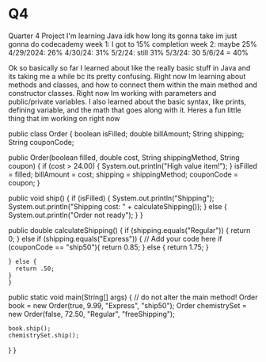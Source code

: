 # Q4
Quarter 4 Project
I'm learning Java
idk how long its gonna take im just gonna do codecademy
week 1: I got to 15% completion
week 2: maybe 25%
4/29/2024: 26%
4/30/24: 31%
5/2/24: still 31%
5/3/24: 30
5/6/24 = 40%



Ok so basically so far I learned about like the really basic stuff in Java and its taking me a while bc its pretty confusing. Right now Im learning about methods and classes, and how to connect them within the main method and constructor classes. Right now Im working with parameters and public/private variables. I also learned about the basic syntax, like prints, defining variable, and the math that goes along with it. Heres a fun little thing that im working on right now

public class Order {
  boolean isFilled;
  double billAmount;
  String shipping;
  String couponCode;
  
  public Order(boolean filled, double cost, String shippingMethod, String coupon) {
		if (cost > 24.00) {
      System.out.println("High value item!");
    }
    isFilled = filled;
    billAmount = cost;
    shipping = shippingMethod;
    couponCode = coupon;
  }
  
  public void ship() {
    if (isFilled) {
      System.out.println("Shipping");
      System.out.println("Shipping cost: " + calculateShipping());
    } else {
      System.out.println("Order not ready");
    }
  }
  
  public double calculateShipping() {
    if (shipping.equals("Regular")) {
      return 0;
    } else if (shipping.equals("Express")) {
      // Add your code here
        if (couponCode == "ship50"){
          return 0.85;
        } else {
          return 1.75;
        }
      
    } else {
      return .50;
    }
 	}
  
  public static void main(String[] args) {
    // do not alter the main method!
    Order book = new Order(true, 9.99, "Express", "ship50");
    Order chemistrySet = new Order(false, 72.50, "Regular", "freeShipping");
    
    book.ship();
    chemistrySet.ship();
  }
}
